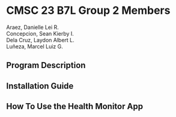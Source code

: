 # CMSC 23 B7L Group 2 Members
Araez, Danielle Lei R.  
Concepcion, Sean Kierby I.  
Dela Cruz, Laydon Albert L.  
Luñeza, Marcel Luiz G.  

## Program Description

## Installation Guide

## How To Use the Health Monitor App
